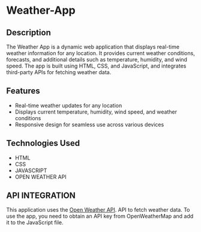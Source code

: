 # Weather-App
## Description
The Weather App is a dynamic web application that displays real-time weather information for any location. It provides current weather conditions, forecasts, and additional details such as temperature, humidity, and wind speed. The app is built using HTML, CSS, and JavaScript, and integrates third-party APIs for fetching weather data.

## Features
* Real-time weather updates for any location
* Displays current temperature, humidity, wind speed, and weather conditions
* Responsive design for seamless use across various devices

## Technologies Used
* HTML
* CSS
* JAVASCRIPT
* OPEN WEATHER API

## API INTEGRATION
This application uses the [Open Weather API](https://openweathermap.org/). API to fetch weather data. To use the app, you need to obtain an API key from OpenWeatherMap and add it to the JavaScript file.
